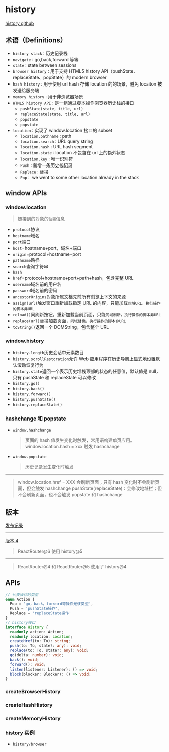 # history

[history github](https://github.com/remix-run/history)

## 术语（Definitions）

- `history stack：`历史记录栈
- `navigate：`go,back,forward 等等
- `state：`state between sessions
- `browser history：`用于支持 HTML5 history API（pushState、replaceState、popState）的 modern browser
- `hash history：`用于使用 url hash 存储 location 的的场景，避免 locaiton 被发送给服务端
- `memory history：`用于非浏览器场景
- `HTML5 history API：`是一组通过脚本操作浏览器历史栈的接口
  - `pushState(state, title, url)`
  - `replaceState(state, title, url)`
  - `popstate`
  - `popstate`
- `location：`实现了 window.location 接口的 subset
  - `location.pathname：`path
  - `location.search：`URL query string
  - `location.hash：`URL hash segment
  - `location.state：`location 不包含在 url 上的额外状态
  - `location.key：`唯一识别符
  - `Push：`新增一条历史栈记录
  - `Replace：`替换
  - `Pop：` we went to some other location already in the stack

## window APIs

### window.location

> 链接到的对象的`位置`信息

- `protocol`协议
- `hostname`域名
- `port`端口
- `host`=hostname+port，域名+端口
- `origin`=protocol+hostname+port
- `pathname`路径
- `search`查询字符串
- `hash`
- `href`=protocol+hostname+port+path+hash，包含完整 URL
- `username`域名前的用户名
- `password`域名前的密码
- `ancestorOrigins`对象所属文档先前所有浏览上下文的来源
- `assign(url)`触发窗口重新加载指定 URL 的内容，只能加载`同域URL，执行操作的脚本非URL`
- `reload()`同刷新按钮，重新加载当前页面，只能`同域刷新，执行操作的脚本非URL`
- `replace(url)`替换加载页面，`同域替换，执行操作的脚本非URL`
- `toString()`返回一个 DOMString，包含整个 URL

### window.history

- `history.length`历史会话中元素数目
- `history.scrollRestoration`允许 Web 应用程序在历史导航上显式地设置默认滚动恢复行为
- `history.state`返回一个表示历史堆栈顶部的状态的任意值，默认值是 null，只有 pushState 和 replaceState 可以修改
- `history.go()`
- `history.back()`
- `history.forward()`
- `history.pushState()`
- `history.replaceState()`

### hashchange 和 popstate

- `window.hashchange`
  > 页面的 hash 值发生变化时触发，常用语构建单页应用。window.location.hash = xxx 触发 hashchange
- `window.popstate`
  > 历史记录发生变化时触发

---

> window.location.href = XXX 会刷新页面；只有 hash 变化时不会刷新页面，但会触发 hashchange
> pushState(replaceState)：会修改地址栏；但不会刷新页面，也不会触发 popstate 和 hashchange

## 版本

[发布记录](https://github.com/remix-run/history/releases/tag/v5.0.0)

---

[版本 4](https://github.com/remix-run/history/blob/845d690c5576c7f55ecbe14babe0092e8e5bc2bb/CHANGES.md)

> ReactRouter@6 使用 history@5

---

> ReactRouter@4 和 ReactRouter@5 使用了 history@4

## APIs

```typescript
// 代表操作的类型
enum Action {
  Pop = 'go，back，forward等操作是该类型',
  Push = 'pushState操作',
  Replace = 'replaceState操作'
}
// history接口
interface History {
  readonly action: Action;
  readonly location: Location;
  createHref(to: To): string;
  push(to: To, state?: any): void;
  replace(to: To, state?: any): void;
  go(delta: number): void;
  back(): void;
  forward(): void;
  listen(listener: Listener): () => void;
  block(blocker: Blocker): () => void;
}
```

### createBrowserHistory

### createHashHistory

### createMemoryHistory

### history 实例

- `history/browser`
